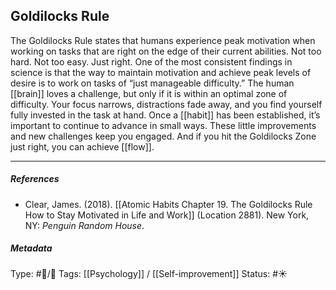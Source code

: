 ## Goldilocks Rule  # 

The Goldilocks Rule states that humans experience peak motivation when working on tasks that are right on the edge of their current abilities. Not too hard. Not too easy. Just right. One of the most consistent findings in science is that the way to maintain motivation and achieve peak levels of desire is to work on tasks of “just manageable difficulty.” The human [[brain]] loves a challenge, but only if it is within an optimal zone of difficulty. Your focus narrows, distractions fade away, and you find yourself fully invested in the task at hand. Once a [[habit]] has been established, it’s important to continue to advance in small ways. These little improvements and new challenges keep you engaged. And if you hit the Goldilocks Zone just right, you can achieve [[flow]].

___

##### References

- Clear, James. (2018). [[Atomic Habits Chapter 19. The Goldilocks Rule How to Stay Motivated in Life and Work]] (Location 2881). New York, NY: _Penguin Random House_.

##### Metadata

Type: #🔵/🔵 
Tags: [[Psychology]] / [[Self-improvement]]
Status: #☀️ 
